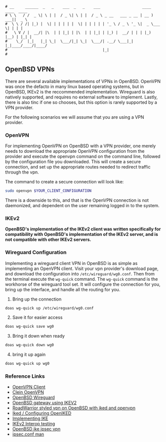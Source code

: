 ```text
# __     ______  _   _    ___  _   _    ___                   ____ ____  ____
# \ \   / /  _ \| \ | |  / _ \| \ | |  / _ \ _ __   ___ _ __ | __ ) ___||  _ \
#  \ \ / /| |_) |  \| | | | | |  \| | | | | | '_ \ / _ \ '_ \|  _ \___ \| | | |
#   \ V / |  __/| |\  | | |_| | |\  | | |_| | |_) |  __/ | | | |_) |__) | |_| |
#    \_/  |_|   |_| \_|  \___/|_| \_|  \___/| .__/ \___|_| |_|____/____/|____/
#                                           |_|
#
```

## OpenBSD VPNs

There are several available implementations of VPNs in OpenBSD. OpenVPN was once the defacto in many linux based
operating systems, but in OpenBSD, IKEv2 is the reccommended implementation. Wireguard is also
natively supported, and requires no external software to implement. Lastly, there is also tinc if one so
chooses, but this option is rarely supported by a VPN provider. 

For the following scenarios we will assume that you are using a VPN provider.

### OpenVPN

For implementing OpenVPN on OpenBSD with a VPN provider, one merely needs to download the appropriate OpenVPN
configuration from the provider and execute the openvpn command on the command line, followed by the
configuration file you downloaded. This will create a secure connection, and set up the appropriate
routes needed to redirect traffic through the vpn. 

The command to create a secure connection will look like:
```bash
sudo openvpn $YOUR_CLIENT_CONFIGURATION
```

There is a downside to this, and that is the OpenVPN connection is not daemonized, and dependent on the user
remaining logged in to the system. 

### IKEv2

__OpenBSD's implementation of the IKEv2 client was written specifically for compatibility with OpenBSD's implementation
of the IKEv2 server, and is not compatible with other IKEv2 servers.__

### Wireguard Configuration

Implementing a wireguard client VPN in OpenBSD is as simple as implementing an OpenVPN client. Visit your vpn
provider's download page, and download the configuration into `/etc/wireguard/wg0.conf`. Then from the
terminal execute the `wg-quick` command. The `wg-quick` command is the workhorse of the wireguard tool set. It
will configure the connection for you, bring up the interface, and handle all the routing for you. 

1. Bring up the connection

```bash
doas wg-quick up /etc/wireguard/wg0.conf
```

2. Save it for easier access

```bash
doas wg-quick save wg0
```

3. Bring it down when ready

```bash
doas wg-quick down wg0
```

4. bring it up again

```bash
doas wg-quick up wg0
```

### Reference Links

- [OpenVPN Client](https://astro-gr.org/openbsd-openvpn-client/)
- [Clein OpenVPN](https://umgeher.org/posts/2022/09/openbsd-client-openvpn.html)
- [OpenBSD Wireguard](https://marcocetica.com/posts/wireguard_openbsd/)
- [OpenBSD gateway using IKEV2](https://xw.is/wiki/OpenBSD_VPN_gateway_using_IPSec/IKEv2)
- [RoadWarrior styled vpn on OpenBSD with iked and openvpn](https://sukany.cz/blog/2022/04/roadwarrior-styled-vpn-on-openbsd-with-iked-and-openvpn/)
- [Iked / Configuring OpenIKED](https://wiki.ircnow.org/index.php?n=Iked.Configure?from=Openbsd.Iked)
- [Implementing IKE](https://www.semanticscholar.org/paper/Implementing-Internet-Key-Exchange-%28IKE%29-Hallqvist-Keromytis/3c89b7a845d4a5a63c84ac840b6851a260c21c40)
- [IKEv2 Interop testing](https://libreswan.org/wiki/IKEv2_Interop_testing_with_OpenBSD)
- [OpenBSD ike ipsec vpn](https://findelabs.com/post/openbsd-ike-ipsec-vpn/)
- [ipsec.conf man](https://man.openbsd.org/ipsec.conf.5)
